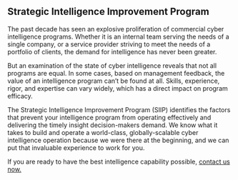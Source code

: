 ## Strategic Intelligence Improvement Program

The past decade has seen an explosive proliferation of commercial cyber intelligence programs. Whether it is an internal team serving the needs of a single company, or a service provider striving to meet the needs of a portfolio of clients, the demand for intelligence has never been greater.

But an examination of the state of cyber intelligence reveals that not all programs are equal.  In some cases, based on management feedback, the value of an intelligence program can’t be found at all. Skills, experience, rigor, and expertise can vary widely, which has a direct impact on program efficacy.

The Strategic Intelligence Improvement Program (SIIP) identifies the factors that prevent your intelligence program from operating effectively and delivering the timely insight decision-makers demand. We know what it takes to build and operate a world-class, globally-scalable cyber intelligence operation because we were there at the beginning, and we can put that invaluable experience to work for you.

If you are ready to have the best intelligence capability possible, <a href="mailto:michael@fulcrumsage.com">contact us now.</a> 
